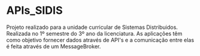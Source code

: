 # APIs_SIDIS

Projeto realizado para a unidade curricular de Sistemas Distribuidos. Realizada no 1º semestre do 3º ano da licenciatura. As aplicações têm como objetivo fornecer dados através de API's e a comunicação entre elas é feita através de um MessageBroker.
